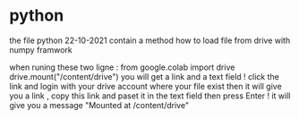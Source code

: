 # python
the file python 22-10-2021 contain a method how to load file from drive with numpy framwork

when runing these two ligne :
from google.colab import drive 
drive.mount("/content/drive")
you will get a link and a text field ! click the link and login with your drive account where your file exist then it will give you
a link , copy this link and paset it in the text field then press Enter ! it will give you a message "Mounted at /content/drive"
